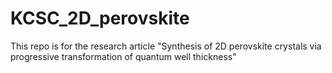 # KCSC_2D_perovskite

This repo is for the research article "Synthesis of 2D perovskite crystals via progressive transformation of quantum well thickness"
